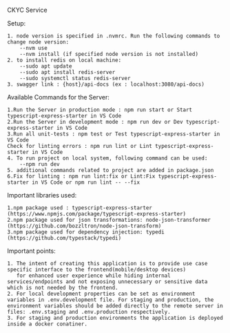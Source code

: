 CKYC Service

Setup:

    1. node version is specified in .nvmrc. Run the following commands to change node version:
        --nvm use
        --nvm install (if specified node version is not installed)
    2. to install redis on local machine:
        --sudo apt update
        --sudo apt install redis-server
        --sudo systemctl status redis-server
    3. swagger link : {host}/api-docs (ex : localhost:3080/api-docs)

Available Commands for the Server:

    1.Run the Server in production mode : npm run start or Start typescript-express-starter in VS Code
    2.Run the Server in development mode : npm run dev or Dev typescript-express-starter in VS Code
    3.Run all unit-tests : npm test or Test typescript-express-starter in VS Code
    Check for linting errors : npm run lint or Lint typescript-express-starter in VS Code
    4. To run project on local system, following command can be used:
        --npm run dev
    5. additional commands related to project are added in package.json
    6.Fix for linting : npm run lint:fix or Lint:Fix typescript-express-starter in VS Code or npm run lint -- --fix

Important libraries used:

    1.npm package used : typescript-express-starter (https://www.npmjs.com/package/typescript-express-starter)
    2.npm package used for json transformations: node-json-transformer (https://github.com/bozzltron/node-json-transform)
    3.npm package used for dependency injection: typedi (https://github.com/typestack/typedi)


Important points:

    1. The intent of creating this application is to provide use case specific interface to the frontend(mobile/desktop devices)
       for enhanced user experience while hiding internal services/endpoints and not exposing unnecessary or sensitive data which is not needed by the frontend.
    2. For local development properties can be set as environment variables in .env.development file. For staging and production, the environment variables should be added directly to the remote server in files: .env.staging and .env.production respectively.
    3. For staging and production environments the application is deployed inside a docker conatiner.




